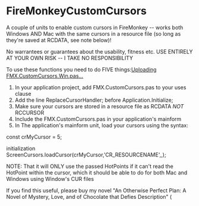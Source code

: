 # FireMonkeyCustomCursors
A couple of units to enable custom cursors in FireMonkey -- works both Windows AND Mac
with the same cursors in a resource file (so long as they're saved at RCDATA, see note
below)!

No warrantees or guarantees about the usability, fitness etc. 
USE ENTIRELY AT YOUR OWN RISK -- I TAKE NO RESPONSIBILITY 

To use these functions you need to do FIVE things:[Uploading FMX.CustomCursors.Win.pas…]()


1) In your application project, add FMX.CustomCursors.pas to your uses clause
2) Add the line ReplaceCursorHandler; before Application.Initialize;
3) Make sure your cursors are stored in a resource file as RCDATA *NOT* RCCURSOR
4) Include the FMX.CustomCursors.pas in your application's mainform
5) In The application's mainform unit, load your cursors using the syntax:

  const
    crMyCursor = 5;

initialization
  ScreenCursors.loadCursor(crMyCursor,'CR_RESOURCENAME',<OptionalHotPointX>,<OptionalHotPointY>);

NOTE: That it will ONLY use the passed HotPoints if it can't read the HotPoint within the cursor, 
which it should be able to do for both Mac and Windows using Window's CUR files

If you find this useful, please buy my novel "An Otherwise Perfect Plan: A Novel of Mystery,
Love, and of Chocolate that Defies Description" (

